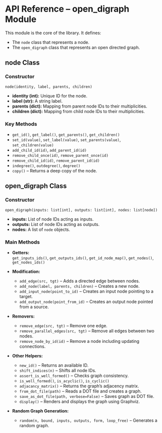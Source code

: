 # API Reference – open_digraph Module

This module is the core of the library. It defines:
- The `node` class that represents a node.
- The `open_digraph` class that represents an open directed graph.

## node Class

### Constructor

`node(identity, label, parents, children)`

- **identity (int):** Unique ID for the node.
- **label (str):** A string label.
- **parents (dict):** Mapping from parent node IDs to their multiplicities.
- **children (dict):** Mapping from child node IDs to their multiplicities.

### Key Methods

- `get_id()`, `get_label()`, `get_parents()`, `get_children()`
- `set_id(value)`, `set_label(value)`, `set_parents(value)`, `set_children(value)`
- `add_child_id(id)`, `add_parent_id(id)`
- `remove_child_once(id)`, `remove_parent_once(id)`
- `remove_child_id(id)`, `remove_parent_id(id)`
- `indegree()`, `outdegree()`, `degree()`
- `copy()` – Returns a deep copy of the node.

## open_digraph Class

### Constructor

`open_digraph(inputs: list[int], outputs: list[int], nodes: list[node])`

- **inputs:** List of node IDs acting as inputs.
- **outputs:** List of node IDs acting as outputs.
- **nodes:** A list of `node` objects.

### Main Methods

- **Getters:**  
  `get_inputs_ids()`, `get_outputs_ids()`, `get_id_node_map()`, `get_nodes()`, `get_nodes_ids()`
  
- **Modification:**  
  - `add_edge(src, tgt)` – Adds a directed edge between nodes.
  - `add_node(label, parents, children)` – Creates a new node.
  - `add_input_node(point_to_id)` – Creates an input node pointing to a target.
  - `add_output_node(point_from_id)` – Creates an output node pointed from a source.
  
- **Removers:**  
  - `remove_edge(src, tgt)` – Remove one edge.
  - `remove_parallel_edges(src, tgt)` – Remove all edges between two nodes.
  - `remove_node_by_id(id)` – Remove a node including updating connections.

- **Other Helpers:**
  - `new_id()` – Returns an available ID.
  - `shift_indices(n)` – Shifts all node IDs.
  - `assert_is_well_formed()` – Checks graph consistency.
  - `is_well_formed()`, `is_acyclic()`, `is_cyclic()`
  - `adjacancy_matrix()` – Returns the graph’s adjacency matrix.
  - `from_dot_file(path)` – Reads a DOT file and creates a graph.
  - `save_as_dot_file(path, verbose=False)` – Saves graph as DOT file.
  - `display()` – Renders and displays the graph using Graphviz.

- **Random Graph Generation:**  
  - `random(n, bound, inputs, outputs, form, loop_free)` – Generates a random graph.